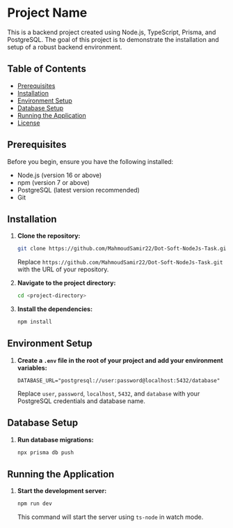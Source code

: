 # Project Name

This is a backend project created using Node.js, TypeScript, Prisma, and PostgreSQL. The goal of this project is to demonstrate the installation and setup of a robust backend environment.

## Table of Contents

- [Prerequisites](#prerequisites)
- [Installation](#installation)
- [Environment Setup](#environment-setup)
- [Database Setup](#database-setup)
- [Running the Application](#running-the-application)
- [License](#license)

## Prerequisites

Before you begin, ensure you have the following installed:

- Node.js (version 16 or above)
- npm (version 7 or above)
- PostgreSQL (latest version recommended)
- Git

## Installation

1. **Clone the repository:**

   ```bash
   git clone https://github.com/MahmoudSamir22/Dot-Soft-NodeJs-Task.git
   ```

   Replace `https://github.com/MahmoudSamir22/Dot-Soft-NodeJs-Task.git` with the URL of your repository.

2. **Navigate to the project directory:**

   ```bash
   cd <project-directory>
   ```

3. **Install the dependencies:**

   ```bash
   npm install
   ```

## Environment Setup

1. **Create a `.env` file in the root of your project and add your environment variables:**

   ```
   DATABASE_URL="postgresql://user:password@localhost:5432/database"
   ```

   Replace `user`, `password`, `localhost`, `5432`, and `database` with your PostgreSQL credentials and database name.

## Database Setup

1. **Run database migrations:**

   ```bash
   npx prisma db push
   ```

## Running the Application

1. **Start the development server:**

   ```bash
   npm run dev
   ```

   This command will start the server using `ts-node` in watch mode.

